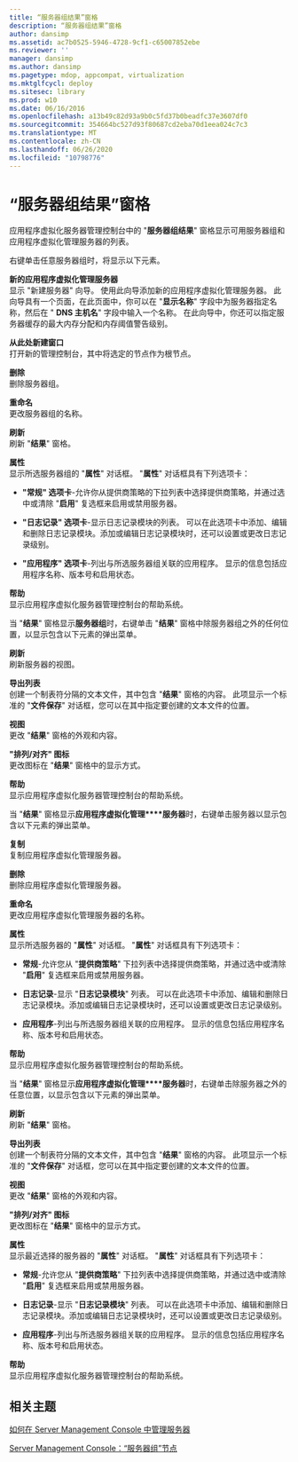 ```yaml
---
title: “服务器组结果”窗格
description: “服务器组结果”窗格
author: dansimp
ms.assetid: ac7b0525-5946-4728-9cf1-c65007852ebe
ms.reviewer: ''
manager: dansimp
ms.author: dansimp
ms.pagetype: mdop, appcompat, virtualization
ms.mktglfcycl: deploy
ms.sitesec: library
ms.prod: w10
ms.date: 06/16/2016
ms.openlocfilehash: a13b49c82d93a9b0c5fd37b0beadfc37e3607df0
ms.sourcegitcommit: 354664bc527d93f80687cd2eba70d1eea024c7c3
ms.translationtype: MT
ms.contentlocale: zh-CN
ms.lasthandoff: 06/26/2020
ms.locfileid: "10798776"
---
```

# “服务器组结果”窗格


应用程序虚拟化服务器管理控制台中的 "**服务器组结果**" 窗格显示可用服务器组和应用程序虚拟化管理服务器的列表。

右键单击任意服务器组时，将显示以下元素。

<a href="" id="new-application-virtualization-management-server"></a>**新的应用程序虚拟化管理服务器**  
显示 "新建服务器" 向导。 使用此向导添加新的应用程序虚拟化管理服务器。 此向导具有一个页面，在此页面中，你可以在 "**显示名称**" 字段中为服务器指定名称，然后在 " **DNS 主机名**" 字段中输入一个名称。 在此向导中，你还可以指定服务器缓存的最大内存分配和内存阈值警告级别。

<a href="" id="new-window-from-here"></a>**从此处新建窗口**  
打开新的管理控制台，其中将选定的节点作为根节点。

<a href="" id="delete"></a>**删除**  
删除服务器组。

<a href="" id="rename"></a>**重命名**  
更改服务器组的名称。

<a href="" id="refresh"></a>**刷新**  
刷新 "**结果**" 窗格。

<a href="" id="properties"></a>**属性**  
显示所选服务器组的 "**属性**" 对话框。 "**属性**" 对话框具有下列选项卡：

-   **"常规" 选项卡**-允许你从提供商策略的下拉列表中选择提供商策略，并通过选中或清除 "**启用**" 复选框来启用或禁用服务器。

-   **"日志记录" 选项卡**-显示日志记录模块的列表。 可以在此选项卡中添加、编辑和删除日志记录模块。添加或编辑日志记录模块时，还可以设置或更改日志记录级别。

-   **"应用程序" 选项卡**-列出与所选服务器组关联的应用程序。 显示的信息包括应用程序名称、版本号和启用状态。

<a href="" id="help"></a>**帮助**  
显示应用程序虚拟化服务器管理控制台的帮助系统。

当 "**结果**" 窗格显示**服务器组**时，右键单击 "**结果**" 窗格中除服务器组之外的任何位置，以显示包含以下元素的弹出菜单。

<a href="" id="refresh"></a>**刷新**  
刷新服务器的视图。

<a href="" id="export-list"></a>**导出列表**  
创建一个制表符分隔的文本文件，其中包含 "**结果**" 窗格的内容。 此项显示一个标准的 "**文件保存**" 对话框，您可以在其中指定要创建的文本文件的位置。

<a href="" id="view"></a>**视图**  
更改 "**结果**" 窗格的外观和内容。

<a href="" id="arrange-line-up-icons"></a>**"排列/对齐" 图标**  
更改图标在 "**结果**" 窗格中的显示方式。

<a href="" id="help"></a>**帮助**  
显示应用程序虚拟化服务器管理控制台的帮助系统。

当 "**结果**" 窗格显示**应用程序虚拟化管理****服务器**时，右键单击服务器以显示包含以下元素的弹出菜单。

<a href="" id="duplicate"></a>**复制**  
复制应用程序虚拟化管理服务器。

<a href="" id="delete"></a>**删除**  
删除应用程序虚拟化管理服务器。

<a href="" id="rename"></a>**重命名**  
更改应用程序虚拟化管理服务器的名称。

<a href="" id="properties"></a>**属性**  
显示所选服务器的 "**属性**" 对话框。 "**属性**" 对话框具有下列选项卡：

-   **常规**-允许您从 "**提供商策略**" 下拉列表中选择提供商策略，并通过选中或清除 "**启用**" 复选框来启用或禁用服务器。

-   **日志记录**-显示 "**日志记录模块**" 列表。 可以在此选项卡中添加、编辑和删除日志记录模块。添加或编辑日志记录模块时，还可以设置或更改日志记录级别。

-   **应用程序**-列出与所选服务器组关联的应用程序。 显示的信息包括应用程序名称、版本号和启用状态。

<a href="" id="help"></a>**帮助**  
显示应用程序虚拟化服务器管理控制台的帮助系统。

当 "**结果**" 窗格显示**应用程序虚拟化管理****服务器**时，右键单击除服务器之外的任意位置，以显示包含以下元素的弹出菜单。

<a href="" id="refresh"></a>**刷新**  
刷新 "**结果**" 窗格。

<a href="" id="export-list"></a>**导出列表**  
创建一个制表符分隔的文本文件，其中包含 "**结果**" 窗格的内容。 此项显示一个标准的 "**文件保存**" 对话框，您可以在其中指定要创建的文本文件的位置。

<a href="" id="view"></a>**视图**  
更改 "**结果**" 窗格的外观和内容。

<a href="" id="arrange-line-up-icons"></a>**"排列/对齐" 图标**  
更改图标在 "**结果**" 窗格中的显示方式。

<a href="" id="properties"></a>**属性**  
显示最近选择的服务器的 "**属性**" 对话框。 "**属性**" 对话框具有下列选项卡：

-   **常规**-允许您从 "**提供商策略**" 下拉列表中选择提供商策略，并通过选中或清除 "**启用**" 复选框来启用或禁用服务器。

-   **日志记录**-显示 "**日志记录模块**" 列表。 可以在此选项卡中添加、编辑和删除日志记录模块。添加或编辑日志记录模块时，还可以设置或更改日志记录级别。

-   **应用程序**-列出与所选服务器组关联的应用程序。 显示的信息包括应用程序名称、版本号和启用状态。

<a href="" id="help"></a>**帮助**  
显示应用程序虚拟化服务器管理控制台的帮助系统。

## 相关主题


[如何在 Server Management Console 中管理服务器](how-to-manage-servers-in-the-server-management-console.md)

[Server Management Console：“服务器组”节点](server-management-console-server-groups-node.md)

 

 





